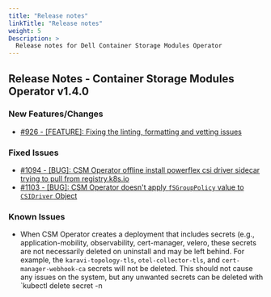 ```yaml
---
title: "Release notes"
linkTitle: "Release notes"
weight: 5
Description: >
  Release notes for Dell Container Storage Modules Operator
---
```


## Release Notes - Container Storage Modules Operator v1.4.0










### New Features/Changes

- [#926 - [FEATURE]: Fixing the linting, formatting and vetting issues](https://github.com/dell/csm/issues/926)

### Fixed Issues

- [#1094 - [BUG]: CSM Operator offline install powerflex csi driver sidecar trying to pull from registry.k8s.io](https://github.com/dell/csm/issues/1094)
- [#1103 - [BUG]: CSM Operator doesn't apply `fSGroupPolicy` value to `CSIDriver` Object](https://github.com/dell/csm/issues/1103)

### Known Issues
- When CSM Operator creates a deployment that includes secrets (e.g., application-mobility, observability, cert-manager, velero, these secrets are not necessarily deleted on uninstall and may be left behind. For example, the `karavi-topology-tls`, `otel-collector-tls`, and `cert-manager-webhook-ca` secrets will not be deleted. This should not cause any issues on the system, but any unwanted secrets can be deleted with `kubectl delete secret -n <secret-namespace> <secret-name>
